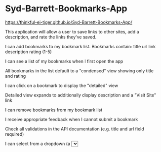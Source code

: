 # Syd-Barrett-Bookmarks-App

https://thinkful-ei-tiger.github.io/Syd-Barrett-Bookmarks-App/

This application will allow a user to save links to other sites, add a description, and rate the links they've saved.

I can add bookmarks to my bookmark list. Bookmarks contain:
title
url link
description
rating (1-5)

I can see a list of my bookmarks when I first open the app

All bookmarks in the list default to a "condensed" view showing only title and rating

I can click on a bookmark to display the "detailed" view

Detailed view expands to additionally display description and a "Visit Site" link

I can remove bookmarks from my bookmark list

I receive appropriate feedback when I cannot submit a bookmark

Check all validations in the API documentation (e.g. title and url field required)

I can select from a dropdown (a <select> element) a "minimum rating" to filter the list by all bookmarks rated at or above the chosen selection
